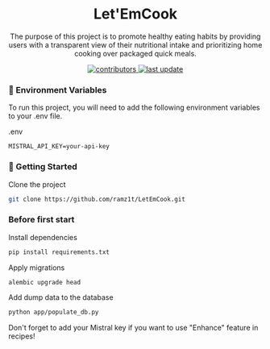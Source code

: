 <div align="center">

[//]: # (  <img src="frontend/src/assets/images/logo.png" alt="logo" width="150" height="auto" />)
  <h1>Let'EmCook</h1>
  <p>
    The purpose of this project is to promote healthy eating habits by providing users with a transparent view of their nutritional intake and prioritizing home cooking over packaged quick meals.
  </p>
  
<!-- Badges -->
<p>
  <a href="https://github.com/ramz1t/LetEmCook/graphs/contributors">
    <img src="https://img.shields.io/github/contributors/ramz1t/LetEmCook" alt="contributors" />
  </a>
  <a href="https://github.com/ramz1t/LetEmCook/commits/master">
    <img src="https://img.shields.io/github/last-commit/ramz1t/LetEmCook" alt="last update" />
  </a>
</p>
</div>

<!-- Env Variables -->

### :key: Environment Variables

To run this project, you will need to add the following environment variables to your .env file.

.env
```env
MISTRAL_API_KEY=your-api-key
```

<!-- #### Frontend

frontend/.../.env.deploy

```
DB_ENGINE=django.db.backends.postgresql
DB_NAME=postgres
POSTGRES_USER=postgres
POSTGRES_PASSWORD=<your password>
DB_HOST=db
DB_PORT=5432
``` -->

<!-- Getting Started -->

### :toolbox: Getting Started


Clone the project

```bash
git clone https://github.com/ramz1t/LetEmCook.git
```

### Before first start

Install dependencies

```bash
pip install requirements.txt
```

Apply migrations

```bash
alembic upgrade head
```

Add dump data to the database

```bash
python app/populate_db.py
```

Don't forget to add your Mistral key if you want to use "Enhance" feature in recipes!